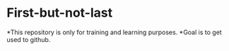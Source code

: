 # First-but-not-last
*This repository is only for training and learning purposes.
*Goal is to get used to github.
